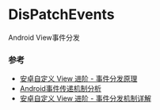# DisPatchEvents
Android View事件分发

### 参考
- [安卓自定义 View 进阶 - 事件分发原理](https://juejin.im/entry/57ebda47d2030900696e5a1f)
- [Android事件传递机制分析 ](http://wuxiaolong.me/2015/12/19/MotionEvent/)
- [安卓自定义 View 进阶 - 事件分发机制详解](v)



